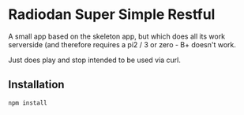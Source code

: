 Radiodan Super Simple Restful
====

A small app based on the skeleton app, but which does all its work serverside (and 
therefore requires a pi2 / 3 or zero - B+ doesn't work.

Just does play and stop intended to be used via curl.

Installation
----

    npm install


